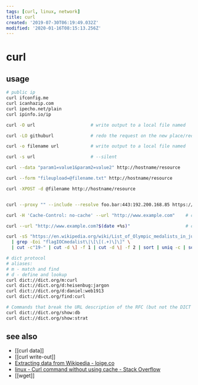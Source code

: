 ```yaml
---
tags: [curl, linux, network]
title: curl
created: '2019-07-30T06:19:49.032Z'
modified: '2020-01-16T08:15:13.256Z'
---
```


# curl

## usage
```sh
# public ip
curl ifconfig.me
curl icanhazip.com
curl ipecho.net/plain
curl ipinfo.io/ip

curl -O url                     # write output to a local file named

curl -LO githuburl              # redo the request on the new place/redirect

curl -o filename url            # write output to a local file named

curl -s url	                    # --silent

curl --data "param1=value1&param2=value2" http://hostname/resource

curl --form "fileupload=@filename.txt" http://hostname/resource

curl -XPOST -d @filename http://hostname/resource


curl --proxy "" --include --resolve foo.bar:443:192.200.168.85 https://foo.bar/3ab655     # proxy - resolve for not editing hosts

curl -H 'Cache-Control: no-cache' --url "http://www.example.com"    # cache

curl --url "http://www.example.com?$(date +%s)"                     # cache

curl -sS "https://en.wikipedia.org/wiki/List_of_Olympic_medalists_in_judo?action=raw" \
  | grep -Eoi "flagIOCmedalist\|\[\[(.+)\]\]" \
  | cut -c"19-" | cut -d \] -f 1 | cut -d \| -f 2 | sort | uniq -c | sort -nr             # extracting-data-from-wikipedia

# dict protocol
# aliases:
# m - match and find
# d - define and lookup
curl dict://dict.org/m:curl
curl dict://dict.org/d:heisenbug:jargon
curl dict://dict.org/d:daniel:web1913
curl dict://dict.org/find:curl

# Commands that break the URL description of the RFC (but not the DICT protocol) are
curl dict://dict.org/show:db
curl dict://dict.org/show:strat
```

## see also
- [[curl data]]
- [[curl write-out]]
- [Extracting data from Wikipedia - loige.co](http://loige.co/extracting-data-from-wikipedia-using-curl-grep-cut-and-other-bash-commands)
- [linux - Curl command without using cache - Stack Overflow](https://stackoverflow.com/questions/31653271/curl-command-without-using-cache)
- [[wget]]
